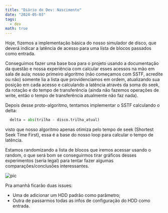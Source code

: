 ```yaml
---
title: "Diário do Dev: Nascimento"
date: "2024-05-03"
tags:
  - dev
math: true
---
```


Hoje, fizemos a implementação básica do nosso simulador de disco, que deverá indicar a latência de acesso para uma lista de blocos passados como entrada.

Conseguimos fazer uma base boa para o projeto usando a documentação da questão e nossa experiência com calcular esses acessos na mão em sala de aula;
nosso primeiro algoritmo (não começamos com SSTF, acredite ou não) somente lia a lista que providenciamos em ordem, atualizando sua posição em cada
acesso e calculando a latência através da soma do seek, da rotação e do tempo de transferência (ainda não fazemos operações de write, então o tempo
de transferência atualmente não faz nada).

Depois desse proto-algoritmo, tentamos implementar o SSTF calculando o delta:
```python
  delta = abs(trilha - disco.trilha_atual)
```
visto que nosso algoritmo apenas otimiza pelo tempo de seek (Shortest Seek Time First), essa é a base do nosso loop para calcular o tempo de latência.

Estamos randomizando a lista de blocos que iremos acessar usando o random, o que será bom se conseguirmos tirar gráficos desses experimentos (seria legal)
para tentar fazer algumas comparações/conclusões interessantes.

![pic](/pic.png)

Pra amanhã ficarão duas issues:
- Uma de adicionar um HDD padrão como parâmetro;
- Outra de passarmos todas as infos de configuração do HDD como entrada.

